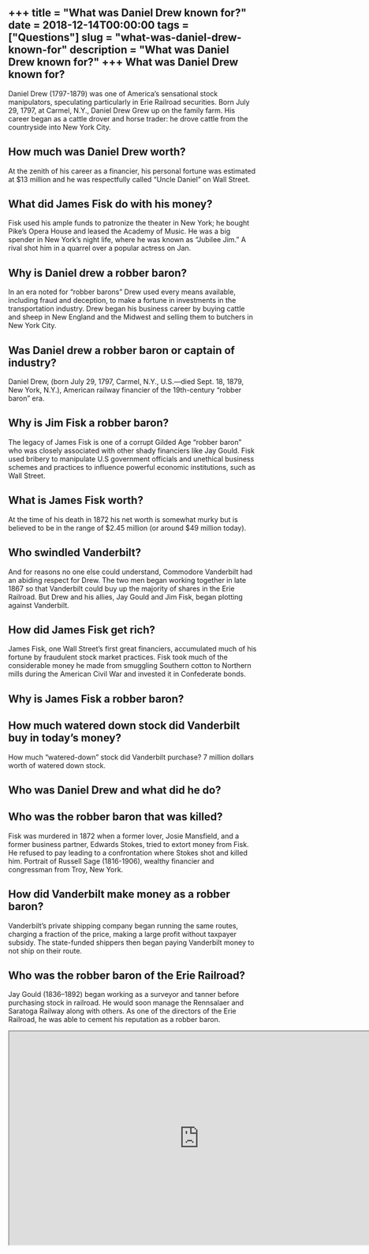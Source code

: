 +++
title = "What was Daniel Drew known for?"
date = 2018-12-14T00:00:00
tags = ["Questions"]
slug = "what-was-daniel-drew-known-for"
description = "What was Daniel Drew known for?"
+++
What was Daniel Drew known for?
-------------------------------

Daniel Drew (1797-1879) was one of America’s sensational stock manipulators, speculating particularly in Erie Railroad securities. Born July 29, 1797, at Carmel, N.Y., Daniel Drew Grew up on the family farm. His career began as a cattle drover and horse trader: he drove cattle from the countryside into New York City.

How much was Daniel Drew worth?
-------------------------------

At the zenith of his career as a financier, his personal fortune was estimated at $13 million and he was respectfully called “Uncle Daniel” on Wall Street.

What did James Fisk do with his money?
--------------------------------------

Fisk used his ample funds to patronize the theater in New York; he bought Pike’s Opera House and leased the Academy of Music. He was a big spender in New York’s night life, where he was known as “Jubilee Jim.” A rival shot him in a quarrel over a popular actress on Jan.

Why is Daniel drew a robber baron?
----------------------------------

In an era noted for “robber barons” Drew used every means available, including fraud and deception, to make a fortune in investments in the transportation industry. Drew began his business career by buying cattle and sheep in New England and the Midwest and selling them to butchers in New York City.

Was Daniel drew a robber baron or captain of industry?
------------------------------------------------------

Daniel Drew, (born July 29, 1797, Carmel, N.Y., U.S.—died Sept. 18, 1879, New York, N.Y.), American railway financier of the 19th-century “robber baron” era.

Why is Jim Fisk a robber baron?
-------------------------------

The legacy of James Fisk is one of a corrupt Gilded Age “robber baron” who was closely associated with other shady financiers like Jay Gould. Fisk used bribery to manipulate U.S government officials and unethical business schemes and practices to influence powerful economic institutions, such as Wall Street.

What is James Fisk worth?
-------------------------

At the time of his death in 1872 his net worth is somewhat murky but is believed to be in the range of $2.45 million (or around $49 million today).

Who swindled Vanderbilt?
------------------------

And for reasons no one else could understand, Commodore Vanderbilt had an abiding respect for Drew. The two men began working together in late 1867 so that Vanderbilt could buy up the majority of shares in the Erie Railroad. But Drew and his allies, Jay Gould and Jim Fisk, began plotting against Vanderbilt.

How did James Fisk get rich?
----------------------------

James Fisk, one Wall Street’s first great financiers, accumulated much of his fortune by fraudulent stock market practices. Fisk took much of the considerable money he made from smuggling Southern cotton to Northern mills during the American Civil War and invested it in Confederate bonds.

Why is James Fisk a robber baron?
---------------------------------

How much watered down stock did Vanderbilt buy in today’s money?
----------------------------------------------------------------

How much “watered-down” stock did Vanderbilt purchase? 7 million dollars worth of watered down stock.

Who was Daniel Drew and what did he do?
---------------------------------------

Who was the robber baron that was killed?
-----------------------------------------

Fisk was murdered in 1872 when a former lover, Josie Mansfield, and a former business partner, Edwards Stokes, tried to extort money from Fisk. He refused to pay leading to a confrontation where Stokes shot and killed him. Portrait of Russell Sage (1816-1906), wealthy financier and congressman from Troy, New York.

How did Vanderbilt make money as a robber baron?
------------------------------------------------

Vanderbilt’s private shipping company began running the same routes, charging a fraction of the price, making a large profit without taxpayer subsidy. The state-funded shippers then began paying Vanderbilt money to not ship on their route.

Who was the robber baron of the Erie Railroad?
----------------------------------------------

Jay Gould (1836–1892) began working as a surveyor and tanner before purchasing stock in railroad. He would soon manage the Rennsalaer and Saratoga Railway along with others. As one of the directors of the Erie Railroad, he was able to cement his reputation as a robber baron.

<iframe allow="accelerometer; autoplay; clipboard-write; encrypted-media; gyroscope; picture-in-picture" allowfullscreen="" class="__youtube_prefs__  epyt-is-override  no-lazyload" data-no-lazy="1" data-origheight="433" data-origwidth="770" data-skipgform_ajax_framebjll="" height="433" id="_ytid_21252" loading="lazy" src="https://www.youtube.com/embed/hye8k7UiK4o?enablejsapi=1&autoplay=0&cc_load_policy=0&cc_lang_pref=&iv_load_policy=1&loop=0&modestbranding=0&rel=1&fs=1&playsinline=0&autohide=2&theme=dark&color=red&controls=1&" title="YouTube player" width="770"></iframe>